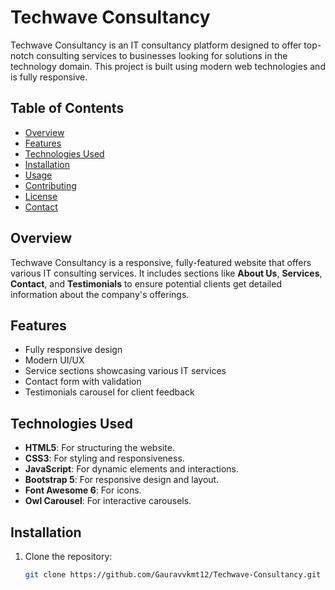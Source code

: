 # Techwave Consultancy

Techwave Consultancy is an IT consultancy platform designed to offer top-notch consulting services to businesses looking for solutions in the technology domain. This project is built using modern web technologies and is fully responsive.

## Table of Contents
- [Overview](#overview)
- [Features](#features)
- [Technologies Used](#technologies-used)
- [Installation](#installation)
- [Usage](#usage)
- [Contributing](#contributing)
- [License](#license)
- [Contact](#contact)

## Overview

Techwave Consultancy is a responsive, fully-featured website that offers various IT consulting services. It includes sections like **About Us**, **Services**, **Contact**, and **Testimonials** to ensure potential clients get detailed information about the company's offerings.

## Features

- Fully responsive design
- Modern UI/UX
- Service sections showcasing various IT services
- Contact form with validation
- Testimonials carousel for client feedback

## Technologies Used

- **HTML5**: For structuring the website.
- **CSS3**: For styling and responsiveness.
- **JavaScript**: For dynamic elements and interactions.
- **Bootstrap 5**: For responsive design and layout.
- **Font Awesome 6**: For icons.
- **Owl Carousel**: For interactive carousels.

## Installation

1. Clone the repository:
   ```bash
   git clone https://github.com/Gauravvkmt12/Techwave-Consultancy.git
